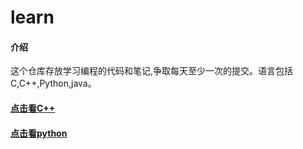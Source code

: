 # learn

#### 介绍
这个仓库存放学习编程的代码和笔记,争取每天至少一次的提交。语言包括C,C++,Python,java。

#### [点击看C++](./C++/index.md)

#### [点击看python](./python/index.md)
